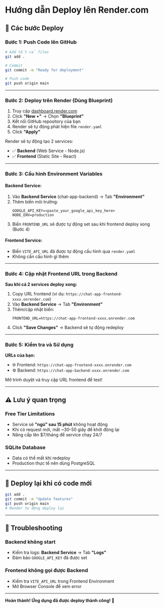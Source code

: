 # Hướng dẫn Deploy lên Render.com

## 🚀 Các bước Deploy

### Bước 1: Push Code lên GitHub

```bash
# Add tất cả files
git add .

# Commit
git commit -m "Ready for deployment"

# Push code
git push origin main
```

---

### Bước 2: Deploy trên Render (Dùng Blueprint)

1. Truy cập [dashboard.render.com](https://dashboard.render.com)
2. Click **"New +"** → Chọn **"Blueprint"**
3. Kết nối GitHub repository của bạn
4. Render sẽ tự động phát hiện file `render.yaml`
5. Click **"Apply"**

Render sẽ tự động tạo 2 services:
- ✅ **Backend** (Web Service - Node.js)
- ✅ **Frontend** (Static Site - React)

---

### Bước 3: Cấu hình Environment Variables

#### Backend Service:
1. Vào **Backend Service** (chat-app-backend) → Tab **"Environment"**
2. Thêm biến môi trường:
   ```
   GOOGLE_API_KEY=<paste_your_google_api_key_here>
   NODE_ENV=production
   ```
3. Biến `FRONTEND_URL` sẽ được tự động set sau khi frontend deploy xong (Bước 4)

#### Frontend Service:
- Biến `VITE_API_URL` đã được tự động cấu hình qua `render.yaml`
- Không cần cấu hình gì thêm

---

### Bước 4: Cập nhật Frontend URL trong Backend

**Sau khi cả 2 services deploy xong:**

1. Copy URL frontend (ví dụ: `https://chat-app-frontend-xxxx.onrender.com`)
2. Vào **Backend Service** → Tab **"Environment"**
3. Thêm/cập nhật biến:
   ```
   FRONTEND_URL=https://chat-app-frontend-xxxx.onrender.com
   ```
4. Click **"Save Changes"** → Backend sẽ tự động redeploy

---

### Bước 5: Kiểm tra và Sử dụng

**URLs của bạn:**
- 🌐 Frontend: `https://chat-app-frontend-xxxx.onrender.com`
- ⚙️ Backend: `https://chat-app-backend-xxxx.onrender.com`

Mở trình duyệt và truy cập URL frontend để test!

---

## ⚠️ Lưu ý quan trọng

### Free Tier Limitations
- Service sẽ **"ngủ" sau 15 phút** không hoạt động
- Khi có request mới, mất ~30-50 giây để khởi động lại
- Nâng cấp lên $7/tháng để service chạy 24/7

### SQLite Database
- Data có thể mất khi redeploy
- Production thực tế nên dùng PostgreSQL

---

## 🔄 Deploy lại khi có code mới

```bash
git add .
git commit -m "Update features"
git push origin main
# Render tự động deploy lại
```

---

## 🐛 Troubleshooting

### Backend không start
- Kiểm tra logs: **Backend Service** → Tab **"Logs"**
- Đảm bảo `GOOGLE_API_KEY` đã được set

### Frontend không gọi được Backend
- Kiểm tra `VITE_API_URL` trong Frontend Environment
- Mở Browser Console để xem error

---

**Hoàn thành! Ứng dụng đã được deploy thành công! 🎉**
